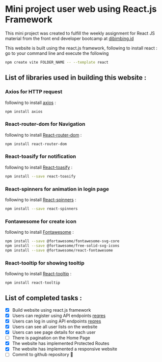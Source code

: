 # Mini project user web using React.js Framework

This mini project was created to fulfill the weekly assignment for React JS material from the front end developer bootcamp at [dibimbing.id](https://dibimbing.id)

This website is built using the react.js framework, following to install react : go to your command line and execute the following

```bash
npm create vite FOLDER_NAME -- --template react
```

## List of libraries used in building this website :

### Axios for HTTP request

following to install [axios](https://axios-http.com/) :

```bash
npm install axios
```

### React-router-dom for Navigation

following to install [React-router-dom](https://reactrouter.com/) :

```bash
npm install react-router-dom
```

### React-toasify for notification

following to install [React-toasify](https://www.npmjs.com/package/react-toastify) :

```bash
npm install --save react-toasify
```

### React-spinners for animation in login page

following to install [React-spinners](https://www.npmjs.com/package/react-spinners) :

```bash
npm install --save react-spinners
```

### Fontawesome for create icon

following to install [Fontawesome](https://fontawesome.com/) :

```bash
npm install --save @fortawesome/fontawesome-svg-core
npm install --save @fortawesome/free-solid-svg-icons
npm install --save @fortawesome/react-fontawesome
```

### React-tooltip for showing tooltip

following to install [React-tooltip](https://react-tooltip.com/) :

```bash
npm install react-tooltip
```

## List of completed tasks :

-   [x] Build website using react.js framework
-   [x] Users can register using API endpoints [reqres](https://reqres.in/)
-   [x] Users can log in using API endpoints [reqres](https://reqres.in/)
-   [x] Users can see all user lists on the website
-   [x] Users can see page details for each user
-   [ ] There is pagination on the Home Page
-   [x] The website has implemented Protected Routes
-   [x] The website has implemented a responsive website
-   [ ] Commit to github repository :tada:
